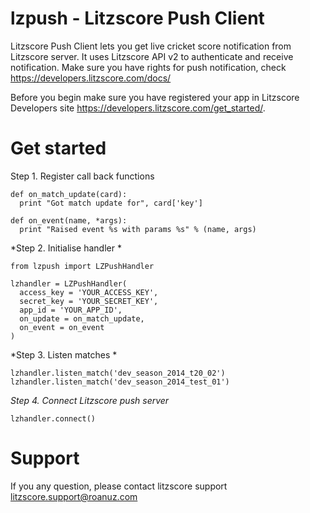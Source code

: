 lzpush - Litzscore Push Client
======

Litzscore Push Client lets you get live cricket score notification from Litzscore server. It uses Litzscore API v2 to authenticate and receive notification. Make sure you have rights for push notification, check https://developers.litzscore.com/docs/

Before you begin make sure you have registered your app in Litzscore Developers site https://developers.litzscore.com/get_started/.


Get started
=======


Step 1. Register call back functions

```
def on_match_update(card):
  print "Got match update for", card['key']

def on_event(name, *args):
  print "Raised event %s with params %s" % (name, args)
```

*Step 2. Initialise handler *

```
from lzpush import LZPushHandler

lzhandler = LZPushHandler(
  access_key = 'YOUR_ACCESS_KEY',
  secret_key = 'YOUR_SECRET_KEY',
  app_id = 'YOUR_APP_ID',
  on_update = on_match_update,
  on_event = on_event
)
```

*Step 3. Listen matches *

```
lzhandler.listen_match('dev_season_2014_t20_02')
lzhandler.listen_match('dev_season_2014_test_01')
```

*Step 4. Connect Litzscore push server*

```
lzhandler.connect()
```


Support
=====
If you any question, please contact litzscore support litzscore.support@roanuz.com